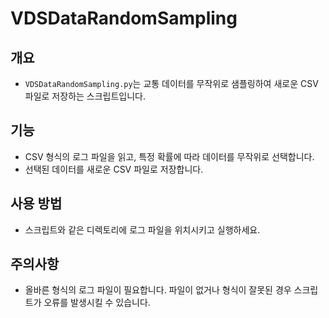 # VDSDataRandomSampling

## 개요
- `VDSDataRandomSampling.py`는 교통 데이터를 무작위로 샘플링하여 새로운 CSV 파일로 저장하는 스크립트입니다.

## 기능
- CSV 형식의 로그 파일을 읽고, 특정 확률에 따라 데이터를 무작위로 선택합니다.
- 선택된 데이터를 새로운 CSV 파일로 저장합니다.

## 사용 방법
- 스크립트와 같은 디렉토리에 로그 파일을 위치시키고 실행하세요.

## 주의사항
- 올바른 형식의 로그 파일이 필요합니다. 파일이 없거나 형식이 잘못된 경우 스크립트가 오류를 발생시킬 수 있습니다.
